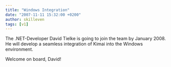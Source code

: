```yaml
---
title: "Windows Integration"
date: "2007-11-11 15:32:00 +0200"
author: skilleven
tags: [v1]
---
```


The .NET-Developer David Tielke is going to join the team by January 2008.
He will develop a seamless integration of Kimai into the Windows environment.

Welcome on board, David!
